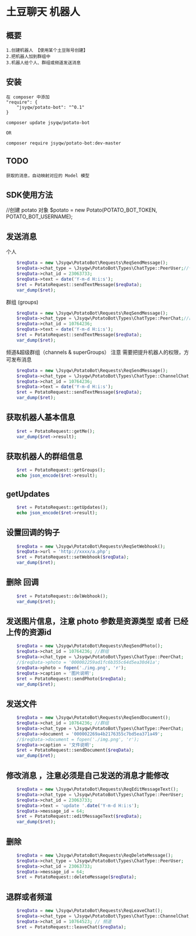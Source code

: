 # 土豆聊天 机器人

## 概要

    1.创建机器人 【使用某个土豆账号创建】
    2.把机器人加到群组中 
    3.机器人给个人、群组或频道发送消息 

## 安装

    在 composer 中添加
    "require": {
        "jsyqw/potato-bot": "^0.1"
    }
    
    composer update jsyqw/potato-bot
    
    OR
    
    composer require jsyqw/potato-bot:dev-master
    
## TODO 
       
    获取的消息，自动映射对应的 Model 模型  
    
## SDK使用方法
    
//创建 potato 对象
$potato = new Potato(POTATO_BOT_TOKEN, POTATO_BOT_USERNAME);

## 发送消息
    
个人
```php
    $reqData = new \Jsyqw\PotatoBot\Requests\ReqSendMessage();
    $reqData->chat_type = \Jsyqw\PotatoBot\Types\ChatType::PeerUser;//个人
    $reqData->chat_id = 23063733; 
    $reqData->text = date('Y-m-d H:i:s');
    $ret = PotatoRequest::sendTextMessage($reqData);
    var_dump($ret);
```

群组 (groups)
```php
    $reqData = new \Jsyqw\PotatoBot\Requests\ReqSendMessage();
    $reqData->chat_type = \Jsyqw\PotatoBot\Types\ChatType::PeerChat;//群组
    $reqData->chat_id = 10764236;
    $reqData->text = date('Y-m-d H:i:s');
    $ret = PotatoRequest::sendTextMessage($reqData);
    var_dump($ret);
```

频道&超级群组（channels & superGroups）
注意 需要把提升机器人的权限，方可发布消息
```php
    $reqData = new \Jsyqw\PotatoBot\Requests\ReqSendMessage();
    $reqData->chat_type = \Jsyqw\PotatoBot\Types\ChatType::ChannelChat;
    $reqData->chat_id = 10764236;
    $reqData->text = date('Y-m-d H:i:s');
    $ret = PotatoRequest::sendTextMessage($reqData);
    var_dump($ret);
```

## 获取机器人基本信息

```php
    $ret = PotatoRequest::getMe();
    var_dump($ret->result);
```
## 获取机器人的群组信息

```php
    $ret = PotatoRequest::getGroups();
    echo json_encode($ret->result);
```

## getUpdates

```php
    $ret = PotatoRequest::getUpdates();
    echo json_encode($ret->result);
```

## 设置回调的钩子

```php
    $reqData = new \Jsyqw\PotatoBot\Requests\ReqSetWebhook();
    $reqData->url = 'http://xxxx/a.php';
    $ret = PotatoRequest::setWebhook($reqData);
    var_dump($ret);
```

## 删除 回调

```php
    $ret = PotatoRequest::delWebhook();
    var_dump($ret);
```
## 发送图片信息，注意 photo 参数是资源类型 或者 已经上传的资源id

```php
    $reqData = new \Jsyqw\PotatoBot\Requests\ReqSendPhoto();
    $reqData->chat_id = 10764236; //群组
    $reqData->chat_type = \Jsyqw\PotatoBot\Types\ChatType::PeerChat;
    //$reqData->photo = '000002259ad1fc6b355c64d5ea30d41a';
    $reqData->photo = fopen('./img.png', 'r');
    $reqData->caption = '图片说明';
    $ret = PotatoRequest::sendPhoto($reqData);
    var_dump($ret);
```

## 发送文件

```php
    $reqData = new \Jsyqw\PotatoBot\Requests\ReqSendDocument();
    $reqData->chat_id = 10764236; //群组
    $reqData->chat_type = \Jsyqw\PotatoBot\Types\ChatType::PeerChat;
    $reqData->document = '000002269a4b2176355c7bd5ea371a49';
    //$reqData->document = fopen('./img.png', 'r');
    $reqData->caption = '文件说明';
    $ret = PotatoRequest::sendDocument($reqData);
    var_dump($ret);
```

## 修改消息 ，注意必须是自己发送的消息才能修改

```php
    $reqData = new \Jsyqw\PotatoBot\Requests\ReqEditMessageText();
    $reqData->chat_type = \Jsyqw\PotatoBot\Types\ChatType::PeerUser;
    $reqData->chat_id = 23063733; 
    $reqData->text = 'update '.date('Y-m-d H:i:s');
    $reqData->message_id = 64;
    $ret = PotatoRequest::editMessageText($reqData);
    var_dump($ret);
```

## 删除

```php
    $reqData = new \Jsyqw\PotatoBot\Requests\ReqDeleteMessage();
    $reqData->chat_type = \Jsyqw\PotatoBot\Types\ChatType::PeerUser;
    $reqData->chat_id = 23063733; 
    $reqData->message_id = 64;
    $ret = PotatoRequest::deleteMessage($reqData);
```

## 退群或者频道

```php
    $reqData = new \Jsyqw\PotatoBot\Requests\ReqLeaveChat();
    $reqData->chat_type = \Jsyqw\PotatoBot\Types\ChatType::ChannelChat;
    $reqData->chat_id = 10764523; // 频道 
    $ret = PotatoRequest::leaveChat($reqData);
```



